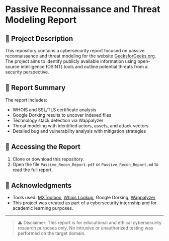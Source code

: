 # Passive Reconnaissance and Threat Modeling Report

## 📄 Project Description
This repository contains a cybersecurity report focused on passive reconnaissance and threat modeling for the website [GeeksforGeeks.org](https://www.geeksforgeeks.org/). The project aims to identify publicly available information using open-source intelligence (OSINT) tools and outline potential threats from a security perspective.

## 🧠 Report Summary
The report includes:
- WHOIS and SSL/TLS certificate analysis  
- Google Dorking results to uncover indexed files  
- Technology stack detection via Wappalyzer  
- Threat modeling with identified actors, assets, and attack vectors  
- Detailed bug and vulnerability analysis with mitigation strategies  

## 📂 Accessing the Report
1. Clone or download this repository.
2. Open the file `Passive_Recon_Report.pdf` or `Passive_Recon_Report.md` to read the full report.

## 🙏 Acknowledgments
- Tools used: [MXToolbox](https://mxtoolbox.com), [Whois Lookup](https://whois.domaintools.com), Google Dorking, [Wappalyzer](https://www.wappalyzer.com/)
- This project was created as part of a cybersecurity internship and for academic learning purposes.

---

> ⚠️ Disclaimer: This report is for educational and ethical cybersecurity research purposes only. No intrusive or unauthorized testing was performed on the target domain.
